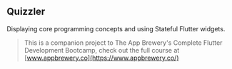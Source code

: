 ## Quizzler

Displaying core programming concepts and using Stateful Flutter widgets.



>This is a companion project to The App Brewery's Complete Flutter Development Bootcamp, check out the full course at [www.appbrewery.co](https://www.appbrewery.co/)